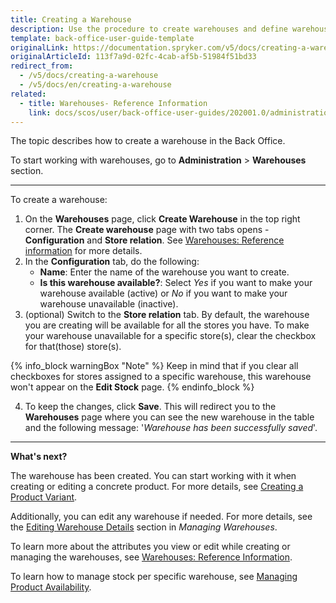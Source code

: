 ```yaml
---
title: Creating a Warehouse
description: Use the procedure to create warehouses and define warehouses per specific stores in the Back Office.
template: back-office-user-guide-template
originalLink: https://documentation.spryker.com/v5/docs/creating-a-warehouse
originalArticleId: 113f7a9d-02fc-4cab-af5b-51984f51bd33
redirect_from:
  - /v5/docs/creating-a-warehouse
  - /v5/docs/en/creating-a-warehouse
related:
  - title: Warehouses- Reference Information
    link: docs/scos/user/back-office-user-guides/202001.0/administration/warehouses/references/warehouses-reference-information.html
---
```


The topic describes how to create a warehouse in the Back Office.

To start working with warehouses, go to **Administration** > **Warehouses** section.
***
To create a warehouse:

1. On the **Warehouses** page, click **Create Warehouse** in the top right corner.
The **Create warehouse** page with two tabs opens - **Configuration** and **Store relation**. See [Warehouses: Reference information](/docs/scos/user/back-office-user-guides/{{page.version}}/administration/warehouses/references/warehouses-reference-information.html) for more details.
2. In the **Configuration** tab, do the following:
    * **Name**: Enter the name of the warehouse you want to create.
    * **Is this warehouse available?**: Select *Yes* if you want to make your warehouse available (active) or *No* if you want to make your warehouse unavailable (inactive).
3. (optional) Switch to the **Store relation** tab. By default, the warehouse you are creating will be available for all the stores you have.
To make your warehouse unavailable for a specific store(s), clear the checkbox for that(those) store(s).

{% info_block warningBox "Note" %}
Keep in mind that if you clear all checkboxes for stores assigned to a specific warehouse, this warehouse won't appear on the **Edit Stock** page.
{% endinfo_block %}

4. To keep the changes, click **Save**. This will redirect you to the **Warehouses** page where you can see the new warehouse in the table and the following message: '*Warehouse has been successfully saved*'.

***
**What's next?**

The warehouse has been created. You can start working with it when creating or editing a concrete product. For more details, see [Creating a Product Variant](/docs/scos/user/back-office-user-guides/{{page.version}}/catalog/products/concrete-products/creating-product-variants.html).

Additionally, you can edit any warehouse if needed. For more details, see the [Editing Warehouse Details](/docs/scos/user/back-office-user-guides/{{page.version}}/administration/warehouses/managing-warehouses.html#editing-warehouse-details) section in *Managing Warehouses*.

To learn more about the attributes you view or edit while creating or managing the warehouses, see [Warehouses: Reference Information](/docs/scos/user/back-office-user-guides/{{page.version}}/administration/warehouses/references/warehouses-reference-information.html).

To learn how to manage stock per specific warehouse, see [Managing Product Availability](/docs/scos/user/back-office-user-guides/{{page.version}}/catalog/availability/managing-products-availability.html).

